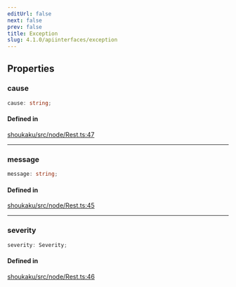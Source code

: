 ```yaml
---
editUrl: false
next: false
prev: false
title: Exception
slug: 4.1.0/apiinterfaces/exception
---
```


## Properties

<a id="cause" name="cause" />

### cause

```ts
cause: string;
```

#### Defined in

[shoukaku/src/node/Rest.ts:47](https://github.com/shipgirlproject/shoukaku/blob/30762f5af6c7b4176e69ee96fa39bc204a7cff21/src/node/Rest.ts#L47)

***

<a id="message" name="message" />

### message

```ts
message: string;
```

#### Defined in

[shoukaku/src/node/Rest.ts:45](https://github.com/shipgirlproject/shoukaku/blob/30762f5af6c7b4176e69ee96fa39bc204a7cff21/src/node/Rest.ts#L45)

***

<a id="severity" name="severity" />

### severity

```ts
severity: Severity;
```

#### Defined in

[shoukaku/src/node/Rest.ts:46](https://github.com/shipgirlproject/shoukaku/blob/30762f5af6c7b4176e69ee96fa39bc204a7cff21/src/node/Rest.ts#L46)
